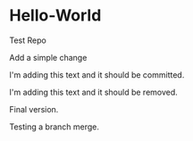 # Hello-World
Test Repo

Add a simple change

I'm adding this text and it should be committed. 

I'm adding this text and it should be removed.

Final version.

Testing a branch merge.
